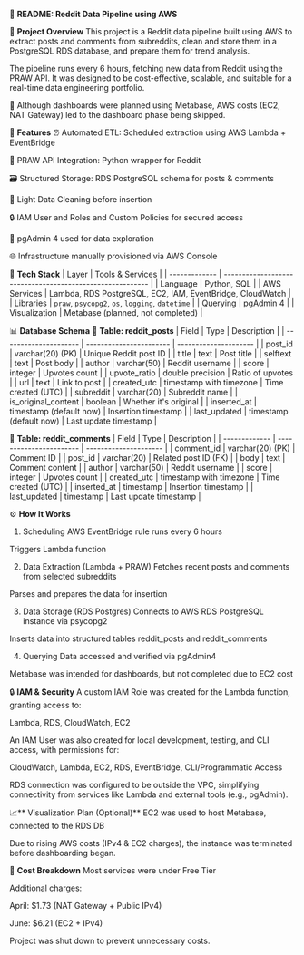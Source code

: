 📘 **README: Reddit Data Pipeline using AWS**

📌 **Project Overview**
This project is a Reddit data pipeline built using AWS to extract posts and comments from subreddits, clean and store them in a PostgreSQL RDS database, and prepare them for trend analysis.

The pipeline runs every 6 hours, fetching new data from Reddit using the PRAW API. It was designed to be cost-effective, scalable, and suitable for a real-time data engineering portfolio.

🚧 Although dashboards were planned using Metabase, AWS costs (EC2, NAT Gateway) led to the dashboard phase being skipped.

🚀 **Features**
⏰ Automated ETL: Scheduled extraction using AWS Lambda + EventBridge

🐍 PRAW API Integration: Python wrapper for Reddit

🗃️ Structured Storage: RDS PostgreSQL schema for posts & comments

🧹 Light Data Cleaning before insertion

🔒 IAM User and Roles and Custom Policies for secured access

🧰 pgAdmin 4 used for data exploration

🌐 Infrastructure manually provisioned via AWS Console

🔧 **Tech Stack**
| Layer         | Tools & Services                                          |
| ------------- | --------------------------------------------------------- |
| Language      | Python, SQL                                               |
| AWS Services  | Lambda, RDS PostgreSQL, EC2, IAM, EventBridge, CloudWatch |
| Libraries     | `praw`, `psycopg2`, `os`, `logging`, `datetime`           |
| Querying      | pgAdmin 4                                                 |
| Visualization | Metabase (planned, not completed)                         |


📊 **Database Schema**
📌 **Table: reddit_posts**
| Field                 | Type                    | Description           |
| --------------------- | ----------------------- | --------------------- |
| post\_id              | varchar(20) (PK)        | Unique Reddit post ID |
| title                 | text                    | Post title            |
| selftext              | text                    | Post body             |
| author                | varchar(50)             | Reddit username       |
| score                 | integer                 | Upvotes count         |
| upvote\_ratio         | double precision        | Ratio of upvotes      |
| url                   | text                    | Link to post          |
| created\_utc          | timestamp with timezone | Time created (UTC)    |
| subreddit             | varchar(20)             | Subreddit name        |
| is\_original\_content | boolean                 | Whether it's original |
| inserted\_at          | timestamp (default now) | Insertion timestamp   |
| last\_updated         | timestamp (default now) | Last update timestamp |


📌 **Table: reddit_comments**
| Field         | Type                    | Description           |
| ------------- | ----------------------- | --------------------- |
| comment\_id   | varchar(20) (PK)        | Comment ID            |
| post\_id      | varchar(20)             | Related post ID (FK)  |
| body          | text                    | Comment content       |
| author        | varchar(50)             | Reddit username       |
| score         | integer                 | Upvotes count         |
| created\_utc  | timestamp with timezone | Time created (UTC)    |
| inserted\_at  | timestamp               | Insertion timestamp   |
| last\_updated | timestamp               | Last update timestamp |


⚙️ **How It Works**
1. Scheduling
AWS EventBridge rule runs every 6 hours

Triggers Lambda function

2. Data Extraction (Lambda + PRAW)
Fetches recent posts and comments from selected subreddits

Parses and prepares the data for insertion

3. Data Storage (RDS Postgres)
Connects to AWS RDS PostgreSQL instance via psycopg2

Inserts data into structured tables reddit_posts and reddit_comments

4. Querying
Data accessed and verified via pgAdmin4

Metabase was intended for dashboards, but not completed due to EC2 cost

🔒 **IAM & Security**
A custom IAM Role was created for the Lambda function, granting access to:

Lambda, RDS, CloudWatch, EC2

An IAM User was also created for local development, testing, and CLI access, with permissions for:

CloudWatch, Lambda, EC2, RDS, EventBridge, CLI/Programmatic Access

RDS connection was configured to be outside the VPC, simplifying connectivity from services like Lambda and external tools (e.g., pgAdmin).

📈** Visualization Plan (Optional)**
EC2 was used to host Metabase, connected to the RDS DB

Due to rising AWS costs (IPv4 & EC2 charges), the instance was terminated before dashboarding began.

💸 **Cost Breakdown**
Most services were under Free Tier

Additional charges:

April: $1.73 (NAT Gateway + Public IPv4)

June: $6.21 (EC2 + IPv4)

Project was shut down to prevent unnecessary costs.
